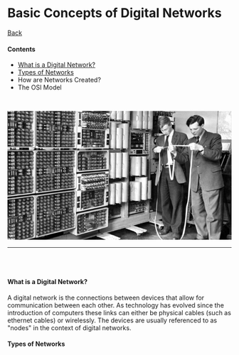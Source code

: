 # <a name="top"> Basic Concepts of Digital Networks

[Back](README.md)

#### Contents
* [What is a Digital Network?](#what)
* [Types of Networks](#types)
* How are Networks Created?
* The OSI Model

<br>

<p align="center"><img src="old_comp2.jpg" height="" width=""></p>

---

<br><br>

#### <a name="what"> What is a Digital Network?
A digital network is the connections between devices that allow for communication between each other. As technology has evolved since the introduction of computers these links can either be physical cables (such as ethernet cables) or wirelessly. The devices are usually referenced to as "nodes" in the context of digital networks.

#### <a name="types"> Types of Networks
